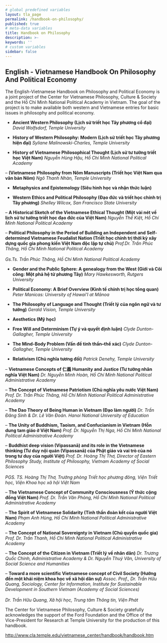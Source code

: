 ```yaml
---
# global predefined variables
layout: tla_page
permalink: /handbook-on-philosophy/
published: true
# meta-data variables
title: Handbook on Philosophy
description: >-
keywords: ''
# custom variables
sidebar: false
---
```

## English - Vietnamese Handbook On Philosophy And Political Economy
The English-Vietnamese Handbook on Philosophy and Political Economy is a joint project of the Center for Vietnamese Philosophy, Culture & Society and the Hồ Chí Minh National Political Academy in Vietnam. The goal of the project is to make available both western and Vietnamese entries for basic issues in philosophy and political economy. 

- **Ancient Western Philosophy (Lịch sử triết học Tây phương cổ đại)**
_David Wolfsdorf, Temple University_

- **History of Western Philosophy: Modern (Lịch sử triết học Tây phương hiện đại)**
_Syliane Malinowski-Charles, Temple University_	

- **History of Vietnamese Philosophical Thought (Lịch sử tư tưởng triết học Việt Nam)** 
_Nguyễn Hùng Hậu, Hồ Chí Minh National Political Academy_		

–	**(Vietnamese Philosophy from Nôm Manuscripts (Triết học Việt Nam qua văn bản Nôm)**
_Ngô Thanh Nhàn, Temple University_		 

- **Metaphysics and Epistemology (Siêu hình học và nhận thức luận)**

- **Western Ethics and Political Philosophy (Đạo đức và triết học chính trị Tây phương)**
_Shelley Wilcox, San Francisco State University_	

–	**A Historical Sketch of the Vietnamese Ethical Thought (Một vài nét về lịch sử tư tưởng triết học đạo đức của Việt Nam)**
_Nguyễn Thế Kiệt, Hồ Chí Minh National Political Academy_	

–	**Political Philosophy in the Period of Building an Independent and Self-determined Vietnamese Feudalist Nation (Triết học chính trị thời kỳ xây dựng quốc gia phong kiến Việt Nam độc lập tự chủ)**
_Prof.Dr. Trần Phúc Thăng, Hồ Chí Minh National Political Academy_<br>			
_Gs.Ts. Trần Phúc Thăng, Hồ Chí Minh National Political Academy_

- **Gender and the Public Sphere: A genealogy from the West (Giới và Cõi công: Một phả hệ từ phương Tây)**
_Mary Hawkesworth, Rutgers University_	

- **Political Economy: A Brief Overview (Kinh tế chính trị học tổng quan)**
_Peter Manicas: University of Hawai'I at Mānoa_

- **The Philosophy of Language and Thought (Triết lý của ngôn ngữ và tư tưởng)**
_Gerald Vision, Temple University_	

- **Aesthetics (Mỹ học)**

- **Free Will and Determinism (Tự ý và quyết định luận)**
_Clyde Dunton-Gallagher, Temple University_

- **The Mind-Body Problem (Vấn đề tinh thần–thể xác)**
_Clyde Dunton-Gallagher, Temple University_

- **Relativism (Chủ nghĩa tương đối)**
_Patrick Denehy, Temple University_	

–	**Vietnamese Concepts of 仁義 Humanity and Justice (Tư tưởng nhân nghĩa Việt Nam)**
_Dr. Nguyễn Minh Hoàn, Hồ Chí Minh National Political Administrative Academy_

–	**The Concept of Vietnamese Patriotism (Chủ nghĩa yêu nước Việt Nam)**
_Prof. Dr. Trần Phúc Thăng, Hồ Chí Minh National Political Administrative Academy_		

–	**The Dao Theory of Being Human in Vietnam (Đạo làm người)**
_Dr. Trần Đăng Sinh & Dr. Lê Văn Đoán. Hanoi National University of Education_		

–	**The Unity of Buddhism, Taoism, and Confucianism in Vietnam (Hỗn dung tam giáo ở Việt Nam)**
_Prof. Dr. Nguyễn Thị Nga, Hồ Chí Minh National Political Administrative Academy_		

–	**Buddhist deep vision (Vipassanā) and its role in the Vietnamese thinking (Tư duy nội quán (Vipassanā) của Phật giáo và vai trò của nó trong tư duy của người Việt)**
_Prof. Dr. Hoàng Thị Thơ, Director of Eastern Philosophy Study, Institute of Philosophy, Vietnam Academy of Social Sciences_<br>			
_PGS. TS. Hoàng Thị Thơ, Trưởng phòng Triết học phương đông, Viện Triết học, Viện Khoa học xã hội Việt Nam_

–	**The Vietnamese Concept of Community Consciousness (Ý thức cộng đồng Việt Nam)**
_Prof. Dr. Trần Văn Phòng, Hồ Chí Minh National Political Administrative Academy_		

–	**The Spirit of Vietnamese Solidarity (Tinh thần đoàn kết của người Việt Nam)**
_Phạm Anh Hùng, Hồ Chí Minh National Political Administrative Academy_	

–	**The Concept of National Sovereignty in Vietnam (Chủ quyền quốc gia)**
_Prof. Dr. Trần Thanh, Hồ Chí Minh National Political Administrative Academy_		

–	**The Concept of the Citizen in Vietnam (Triết lý về nhân dân)**
_Dr. Trương Quốc Chinh, Administrative Academy & Dr. Nguyễn Thuý Vân, University of Social Science and Humanities_		

–	**Toward a more scientific Vietnamese concept of Civil Society (Hướng đến một khái niệm khoa học về xã hội dân sự)** 
_Assoc. Prof., Dr. Trần Hữu Quang, Sociology, Center for Information, Institute for Sustainable Development in Southern Vietnam (Academy of Social Sciences)_<br>		
_Dr. Trần Hữu Quang, Xã hội học, Trung tâm Thông tin, Viện Phát_ 











The Center for Vietnamese Philosophy, Culture & Society gratefully acknowledges the support of the Ford Foundation and the Office of the Vice-President for Research at Temple University for the production of this handbook.

 
http://www.cla.temple.edu/vietnamese_center/handbook/handbook.htm 
